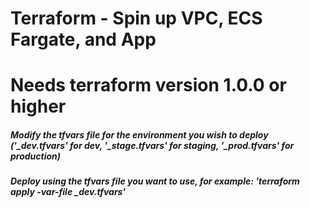 # Terraform - Spin up VPC, ECS Fargate, and App
# Needs terraform version 1.0.0 or higher

##### Modify the tfvars file for the environment you wish to deploy ('_dev.tfvars' for dev, '_stage.tfvars' for staging, '_prod.tfvars' for production)
##### Deploy using the tfvars file you want to use, for example: 'terraform apply -var-file _dev.tfvars'
